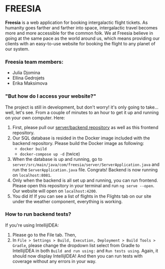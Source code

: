# FREESIA

**Freesia** is a web application for booking intergalactic flight tickets. As humanity goes farther and farther into space, intergalactic travel becomes more and more accessible for the common folk. We at Freesia believe in going at the same pace as the world around us, which means providing our clients with an easy-to-use website for booking the flight to any planet of our system.

### Freesia team members:
- Julia Djomina
- Ellina Gedrojets
- Erika Maksimova

### "But how do I access your website?"
The project is still in development, but don't worry! it's only going to take... well, let's see. From a couple of minutes to an hour to get it up and running on your own computer. Here:
1. First, please pull our [server/backend repository](https://gitlab.cs.ttu.ee/judjom/iti0302-2021) as well as this frontend repository.
2. Our SQL database is resided in the Docker image included with the backend repository. Please build the Docker image as following:
    - `docker build`
    - `docker-compose up -d` (twice)
3. When the database is up and running, go to `server/src/main/java/com/freesia/server/ServerApplication.java` and run the `ServerApplication.java` file. Congrats! Backend is now running on `localhost:8081`.
4. Only when the backend is all set up and running, you can run frontend. Please open this repository in your terminal and run `ng serve --open`. Our website will open on `localhost:4200`.
5. You did it! If you can see a list of flights in the Flights tab on our site under the weather component, everything is working.

### How to run backend tests?
If you're using IntellijIDEA:
1. Please go to the File tab. Then, 
2. In `File > Settings > Build, Execution, Deployment > Build Tools > Gradle`, please change the dropdown list select from Gradle to IntellijIDEA in both `Build and run using:` and `Run tests using`. Again, it should now display IntellijIDEA! And then you can run tests with coverage without any errors in your way.
